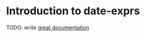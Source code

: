# Introduction to date-exprs

TODO: write [great documentation](http://jacobian.org/writing/what-to-write/)
